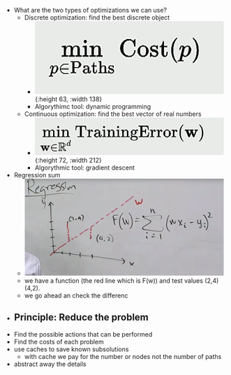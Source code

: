 - What are the two types of optimizations we can use?
	- Discrete optimization: find the best discrete object
		- ![image.png](../assets/image_1677399780663_0.png){:height 63, :width 138}
		- Algorythimc tool: dynamic programming
	- Continuous optimization: find the best vector of real numbers
		- ![image.png](../assets/image_1677399842845_0.png){:height 72, :width 212}
		- Algorythmic tool: gradient descent
- Regression sum
	- ![image.png](../assets/image_1677402125958_0.png)
	- we have a function (the red line which is F(w)) and test values (2,4)(4,2).
	- we go ahead an check the differenc
- ## Principle: Reduce the problem
- Find the possible actions that can be performed
- Find the costs of each problem
- use caches to save known subsolutions
	- with cache we pay for the number or nodes not the number of paths
- abstract away the details